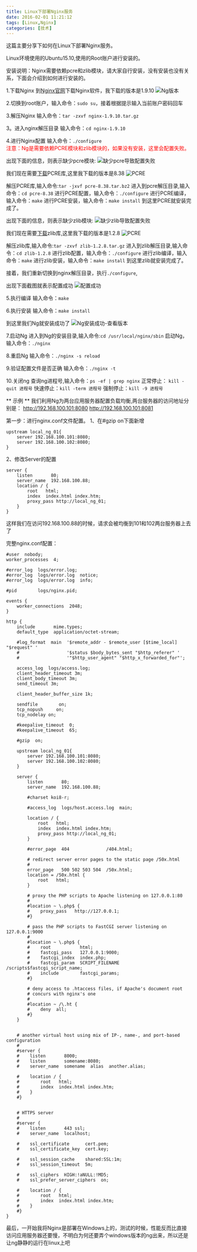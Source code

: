 ```yaml
---
title: Linux下部署Nginx服务
date: 2016-02-01 11:21:12
tags: [Linux,Nginx]
categories: [技术]
---
```

这篇主要分享下如何在Linux下部署Nginx服务。
<!--more-->
Linux环境使用的Ubuntu15.10,使用的Root账户进行安装的。

安装说明：Nginx需要依赖pcre和zlib模块，请大家自行安装，没有安装也没有关系，下面会介绍到如何进行安装的。

1.下载Nginx
到[Nginx官网](http://nginx.org)下载Nginx软件，我下载的版本是1.9.10
![Ng版本](http://7xqlat.com1.z0.glb.clouddn.com/ng_version.png)

2.切换到root账户，输入命令：`sudo su`，接着根据提示输入当前账户密码回车

3.解压Nginx
输入命令：`tar -zxvf nginx-1.9.10.tar.gz`

3。进入nginx解压目录
输入命令：`cd nginx-1.9.10`

4.进行Nginx配置
输入命令：`./configure`
<br/>
<font color="red">注意：Ng是需要依赖PCRE模块和zlib模块的，如果没有安装，这里会配置失败。</font>

出现下面的信息，则表示缺少pcre模块:
![缺少pcre导致配置失败](http://7xqlat.com1.z0.glb.clouddn.com/ng_configure_error_1.png)

我们现在需要[下载](http://sourceforge.net/projects/pcre/files/pcre/)PCRE库,这里我下载的版本是8.38
![PCRE](http://7xqlat.com1.z0.glb.clouddn.com/pcre_version.png)

解压PCRE库,输入命令:`tar -jxvf pcre-8.38.tar.bz2`
进入到pcre解压目录,输入命令：`cd pcre-8.38`
进行PCRE配置，输入命令：`./configure`
进行PCRE编译，输入命令：`make`
进行PCRE安装，输入命令：`make install`
到这里PCRE就安装完成了。

出现下面的信息，则表示缺少zlib模块:
![缺少zlib导致配置失败](http://7xqlat.com1.z0.glb.clouddn.com/ng_configure_error_2.png)

我们现在需要[下载](http://sourceforge.net/projects/libpng/files/zlib/1.2.8/zlib-1.2.8.tar.gz)zlib库,这里我下载的版本是1.2.8
![PCRE](http://7xqlat.com1.z0.glb.clouddn.com/zlib_version.png)

解压zlib库,输入命令:`tar -zxvf zlib-1.2.8.tar.gz`
进入到zlib解压目录,输入命令：`cd zlib-1.2.8`
进行zlib配置，输入命令：`./configure`
进行zlib编译，输入命令：`make`
进行zlib安装，输入命令：`make install`
到这里zlib就安装完成了。

接着，我们重新切换到nginx解压目录，执行`./configure`,

出现下面截图就表示配置成功
![配置成功](http://7xqlat.com1.z0.glb.clouddn.com/ng_configure_success.png)

5.执行编译
输入命令：`make`

6.执行安装
输入命令：`make install`

到这里我们Ng就安装成功了
![Ng安装成功-查看版本](http://7xqlat.com1.z0.glb.clouddn.com/ng_install_success_01.png)

7.启动Ng
进入到Ng的安装目录,输入命令:`cd /usr/local/nginx/sbin`
启动Ng，输入命令：`./nginx`

8.重启Ng
输入命令：`./nginx -s reload`

9.验证配置文件是否正确
输入命令：`./nginx -t`

10.关闭ng
查询ng进程号,输入命令：`ps -ef | grep nginx`
正常停止： `kill -quit 进程号`
快速停止：`kill -term 进程号`
强制停止：`kill -9 进程号`

** 示例 **
我们利用Ng为两台应用服务器配置负载均衡,两台服务器的访问地址分别是：
http://192.168.100.101:8080
http://192.168.100.101:8081

第一步：进行nginx.conf文件配置。
1、在#gzip on下面新增
~~~nginx
upstream local_ng_01{
	server 192.168.100.101:8080;
	server 192.168.100.102:8080;
}
~~~
2、修改Server的配置
~~~nginx
server {
    listen       80;
    server_name  192.168.100.88;
	location / {
        root   html;
        index  index.html index.htm;
    	proxy_pass http://local_ng_01;
    }
}
~~~

这样我们在访问192.168.100.88的时候，请求会被均衡到101和102两台服务器上去了

完整nginx.conf配置：
~~~nginx
#user  nobody;
worker_processes  4;

#error_log  logs/error.log;
#error_log  logs/error.log  notice;
#error_log  logs/error.log  info;

#pid        logs/nginx.pid;

events {
    worker_connections  2048;
}

http {
    include       mime.types;
    default_type  application/octet-stream;

    #log_format  main  '$remote_addr - $remote_user [$time_local] "$request" '
    #                  '$status $body_bytes_sent "$http_referer" '
    #                  '"$http_user_agent" "$http_x_forwarded_for"';

    access_log  logs/access.log;
    client_header_timeout 3m;
    client_body_timeout 3m;
    send_timeout 3m;

    client_header_buffer_size 1k;

    sendfile        on;
    tcp_nopush     on;
    tcp_nodelay on;

    #keepalive_timeout  0;
    #keepalive_timeout  65;

    #gzip  on;

	upstream local_ng_01{
		server 192.168.100.101:8080;
		server 192.168.100.102:8080;
	}

    server {
        listen       80;
   		server_name  192.168.100.88;

        #charset koi8-r;

        #access_log  logs/host.access.log  main;

		location / {
	        root   html;
	        index  index.html index.htm;
	    	proxy_pass http://local_ng_01;
	    }

        #error_page  404              /404.html;

        # redirect server error pages to the static page /50x.html
        #
        error_page   500 502 503 504  /50x.html;
        location = /50x.html {
            root   html;
        }

        # proxy the PHP scripts to Apache listening on 127.0.0.1:80
        #
        #location ~ \.php$ {
        #    proxy_pass   http://127.0.0.1;
        #}

        # pass the PHP scripts to FastCGI server listening on 127.0.0.1:9000
        #
        #location ~ \.php$ {
        #    root           html;
        #    fastcgi_pass   127.0.0.1:9000;
        #    fastcgi_index  index.php;
        #    fastcgi_param  SCRIPT_FILENAME  /scripts$fastcgi_script_name;
        #    include        fastcgi_params;
        #}

        # deny access to .htaccess files, if Apache's document root
        # concurs with nginx's one
        #
        #location ~ /\.ht {
        #    deny  all;
        #}
    }


    # another virtual host using mix of IP-, name-, and port-based configuration
    #
    #server {
    #    listen       8000;
    #    listen       somename:8080;
    #    server_name  somename  alias  another.alias;

    #    location / {
    #        root   html;
    #        index  index.html index.htm;
    #    }
    #}


    # HTTPS server
    #
    #server {
    #    listen       443 ssl;
    #    server_name  localhost;

    #    ssl_certificate      cert.pem;
    #    ssl_certificate_key  cert.key;

    #    ssl_session_cache    shared:SSL:1m;
    #    ssl_session_timeout  5m;

    #    ssl_ciphers  HIGH:!aNULL:!MD5;
    #    ssl_prefer_server_ciphers  on;

    #    location / {
    #        root   html;
    #        index  index.html index.htm;
    #    }
    #}
}
~~~

最后，一开始我将Nginx是部署在Windows上的，测试的时候，性能反而比直接访问应用服务器还要慢，不明白为何还要弄个windows版本的ng出来，所以还是让ng静静的运行在linux上吧

<!-- 切换到root账户
sudo su

删除目录
rm -rf

删除文件
rm -f -->